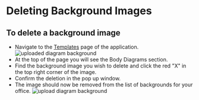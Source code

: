 # Deleting Background Images

## To delete a background image
- Navigate to the [Templates][Templates] page of the application.
![uploaded diagram background](/images/uploaded-diagram-bg.png "Logo Title Text 1")
- At the top of the page you will see the Body Diagrams section.
- Find the background image you wish to delete and click the red "X" in the 
top right corner of the image.
- Confirm the deletion in the pop up window.
- The image should now be removed from the list of backgrounds for your office.
![upload diagram background](/images/upload-diagram-bg.png "Logo Title Text 1")

[Templates]: https://quickernotes.com/templates